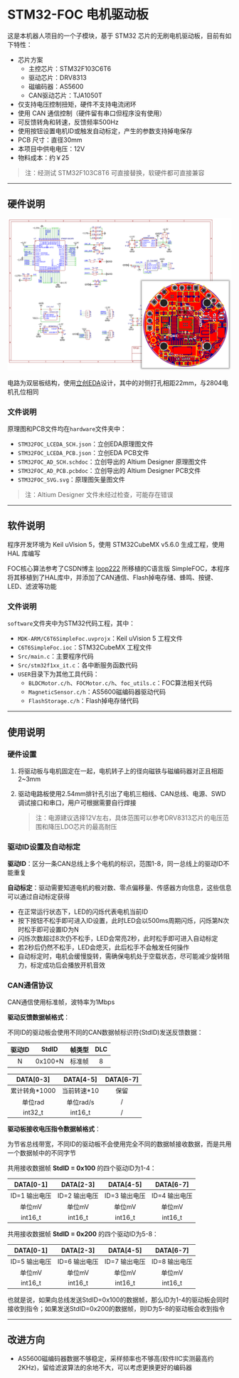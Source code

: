# STM32-FOC 电机驱动板

这是本机器人项目的一个子模块，基于 STM32 芯片的无刷电机驱动板，目前有如下特性：

- 芯片方案
	- 主控芯片：STM32F103C6T6
	- 驱动芯片：DRV8313
	- 磁编码器：AS5600
	- CAN驱动芯片：TJA1050T
- 仅支持电压控制扭矩，硬件不支持电流闭环
- 使用 CAN 通信控制（硬件留有串口但程序没有使用）
- 可反馈转角和转速，反馈频率500Hz
- 使用按钮设置电机ID或触发自动标定，产生的参数支持掉电保存
- PCB 尺寸：直径30mm
- 本项目中供电电压：12V
- 物料成本：约￥25

> 注：经测试 STM32F103C8T6 可直接替换，软硬件都可直接兼容

---

## 硬件说明

![电路设计](readme-img/design.png)

电路为双层板结构，使用[立创EDA](https://lceda.cn/)设计，其中的对侧打孔相距22mm，与2804电机孔位相同

### 文件说明

原理图和PCB文件均在`hardware`文件夹中：

- `STM32FOC_LCEDA_SCH.json`：立创EDA原理图文件
- `STM32FOC_LCEDA_PCB.json`：立创EDA PCB文件
- `STM32FOC_AD_SCH.schdoc`：立创导出的 Altium Designer 原理图文件
- `STM32FOC_AD_PCB.pcbdoc`：立创导出的 Altium Designer PCB文件
- `STM32FOC_SVG.svg`：原理图矢量图文件

> 注：Altium Designer 文件未经过检查，可能存在错误

---

## 软件说明

程序开发环境为 Keil uVision 5，使用 STM32CubeMX v5.6.0 生成工程，使用 HAL 库编写

FOC核心算法参考了CSDN博主 [loop222](https://blog.csdn.net/loop222) 所移植的C语言版 SimpleFOC，本程序将其移植到了HAL库中，并添加了CAN通信、Flash掉电存储、蜂鸣、按键、LED、滤波等功能

### 文件说明

`software`文件夹中为STM32代码工程，其中：

- `MDK-ARM/C6T6SimpleFoc.uvprojx`：Keil uVision 5 工程文件
- `C6T6SimpleFoc.ioc`：STM32CubeMX 工程文件
- `Src/main.c`：主要程序代码
- `Src/stm32f1xx_it.c`：各中断服务函数代码
- `USER`目录下为其他工具代码：
	- `BLDCMotor.c/h`、`FOCMotor.c/h`、`foc_utils.c`：FOC算法相关代码
	- `MagneticSensor.c/h`：AS5600磁编码器驱动代码
	- `FlashStorage.c/h`：Flash掉电存储代码

---

## 使用说明

### 硬件设置

1. 将驱动板与电机固定在一起，电机转子上的径向磁铁与磁编码器对正且相距2~3mm

2. 驱动电路板使用2.54mm排针孔引出了电机三相线、CAN总线、电源、SWD调试接口和串口，用户可根据需要自行焊接

	> 注：电源建议选择12V左右，具体范围可以参考DRV8313芯片的电压范围和降压LDO芯片的最高耐压

### 驱动ID设置及自动标定

**驱动ID**：区分一条CAN总线上多个电机的标识，范围1-8，同一总线上的驱动ID不能重复

**自动标定**：驱动需要知道电机的极对数、零点偏移量、传感器方向信息，这些信息可以通过自动标定获得

- 在正常运行状态下，LED的闪烁代表电机当前ID
- 按下按钮不松手即可进入ID设置，此时LED会以500ms周期闪烁，闪烁第N次时松手即可设置ID为N
- 闪烁次数超过8次仍不松手，LED会常亮2秒，此时松手即可进入自动标定
- 若2秒后仍然不松手，LED会熄灭，此后松手不会触发任何操作
- 自动标定时，电机会缓慢旋转，需确保电机处于空载状态，尽可能减少旋转阻力，标定成功后会播放开机音效

### CAN通信协议

CAN通信使用标准帧，波特率为1Mbps

**驱动反馈数据帧格式**：

不同ID的驱动板会使用不同的CAN数据帧标识符(StdID)发送反馈数据：

| 驱动ID | StdID | 帧类型 | DLC |
| :------: | :----------: | :----: | :-: |
| N | 0x100+N | 标准帧 | 8 |

| DATA[0-3] | DATA[4-5] | DATA[6-7] |
| :------: | :------: | :------: |
| 累计转角*1000 | 当前转速*10 | 保留 |
| 单位rad | 单位rad/s | / |
| int32_t | int16_t | / |

**驱动板接收电压指令数据帧格式**：

为节省总线带宽，不同ID的驱动板不会使用完全不同的数据帧接收数据，而是共用一个数据帧中的不同字节

共用接收数据帧 **StdID = 0x100** 的四个驱动ID为1-4：

| DATA[0-1] | DATA[2-3] | DATA[4-5] | DATA[6-7] |
| :------: | :------: | :------: | :------: |
| ID=1 输出电压 | ID=2 输出电压 | ID=3 输出电压 | ID=4 输出电压 |
| 单位mV | 单位mV | 单位mV | 单位mV |
| int16_t | int16_t | int16_t | int16_t |

共用接收数据帧 **StdID = 0x200** 的四个驱动ID为5-8：

| DATA[0-1] | DATA[2-3] | DATA[4-5] | DATA[6-7] |
| :------: | :------: | :------: | :------: |
| ID=5 输出电压 | ID=6 输出电压 | ID=7 输出电压 | ID=8 输出电压 |
| 单位mV | 单位mV | 单位mV | 单位mV |
| int16_t | int16_t | int16_t | int16_t |

也就是说，如果向总线发送StdID=0x100的数据帧，那么ID为1-4的驱动板会同时接收到指令；如果发送StdID=0x200的数据帧，则ID为5-8的驱动板会收到指令

---

## 改进方向

- AS5600磁编码器数据不够稳定，采样频率也不够高(软件IIC实测最高约2KHz)，留给滤波算法的余地不大，可以考虑更换更好的编码器
